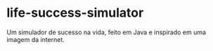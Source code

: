# life-success-simulator
Um simulador de sucesso na vida, feito em Java e inspirado em uma imagem da internet.
